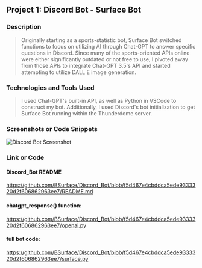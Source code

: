 ## Project 1: Discord Bot - Surface Bot 
### Description
  > Originally starting as a sports-statistic bot, Surface Bot switched functions to focus on utilizing AI through Chat-GPT to answer specific questions in Discord. Since many of the sports-oriented APIs online were either significantly outdated or not free to use, I pivoted away from those APIs to integrate Chat-GPT 3.5's API and started attempting to utilize DALL E image generation.
### Technologies and Tools Used
  > I used Chat-GPT's built-in API, as well as Python in VSCode to construct my bot. Additionally, I used Discord's bot initialization to get Surface Bot running within the Thunderdome server.
### Screenshots or Code Snippets
![Discord Bot Screenshot](/relative/path/to/discordBotScreenshot.png?raw=true)
### Link or Code
#### Discord_Bot README
https://github.com/BSurface/Discord_Bot/blob/f5d467e4cbddca5ede9333320d2f606862963ee7/README.md

#### chatgpt_response() function:
https://github.com/BSurface/Discord_Bot/blob/f5d467e4cbddca5ede9333320d2f606862963ee7/openai.py

#### full bot code:
https://github.com/BSurface/Discord_Bot/blob/f5d467e4cbddca5ede9333320d2f606862963ee7/surface.py
